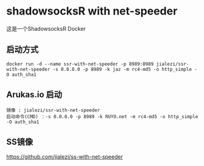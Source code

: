 # shadowsocksR with net-speeder
这是一个ShadowsocksR Docker
## 启动方式

```
docker run -d --name ssr-with-net-speeder -p 8989:8989 jialezi/ssr-with-net-speeder -s 0.0.0.0 -p 8989 -k jaz -m rc4-md5 -o http_simple -O auth_sha1

```


## Arukas.io 启动

```
镜像 : jialezi/ssr-with-net-speeder
启动命令(CMD) ：-s 0.0.0.0 -p 8989 -k RUYO.net -m rc4-md5 -o http_simple -O auth_sha1
```



## SS镜像
https://github.com/jialezi/ss-with-net-speeder
